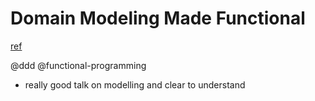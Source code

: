 # Domain Modeling Made Functional

[ref](https://www.youtube.com/watch?v=PLFl95c-IiU)

@ddd @functional-programming
- really good talk on modelling and clear to understand